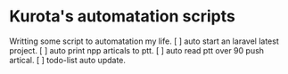 # Kurota's automatation scripts

Writting some script to automatation my life.
[ ] auto start an laravel latest project.
[ ] auto print npp articals to ptt.
[ ] auto read ptt over 90 push artical.
[ ] todo-list auto update. 